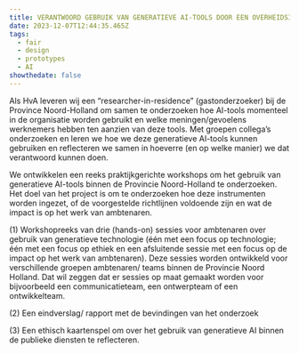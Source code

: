 ```yaml
---
title: VERANTWOORD GEBRUIK VAN GENERATIEVE AI-TOOLS DOOR EEN OVERHEIDSINSTELLING
date: 2023-12-07T12:44:35.465Z
tags:
  - fair
  - design
  - prototypes
  - AI
showthedate: false
---
```

Als HvA leveren wij een “researcher-in-residence” (gastonderzoeker) bij de Province Noord-Holland om samen te onderzoeken hoe AI-tools momenteel in de organisatie worden gebruikt en welke meningen/gevoelens werknemers hebben ten aanzien van deze tools. Met groepen collega’s onderzoeken en leren we hoe we deze generatieve AI-tools kunnen gebruiken en reflecteren we samen in hoeverre (en op welke manier) we dat verantwoord kunnen doen.

We ontwikkelen een reeks praktijkgerichte workshops om het gebruik van generatieve AI-tools binnen de Provincie Noord-Holland te onderzoeken. Het doel van het project is om te onderzoeken hoe deze instrumenten worden ingezet, of de voorgestelde richtlijnen voldoende zijn en wat de impact is op het werk van ambtenaren.   

(1) Workshopreeks van drie (hands-on) sessies voor ambtenaren over gebruik van generatieve technologie (één met een focus op technologie; één met een focus op ethiek en een afsluitende sessie met een focus op de impact op het werk van ambtenaren). Deze sessies worden ontwikkeld voor verschillende groepen ambtenaren/ teams binnen de Provincie Noord Holland. Dat wil zeggen dat er sessies op maat gemaakt worden voor bijvoorbeeld een communicatieteam, een ontwerpteam of een ontwikkelteam.

(2) Een eindverslag/ rapport met de bevindingen van het onderzoek

(3) Een ethisch kaartenspel om over het gebruik van generatieve AI binnen de publieke diensten te reflecteren.